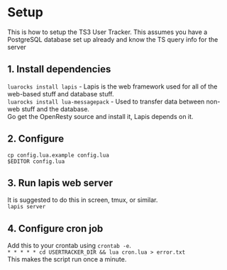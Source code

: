 # Setup
This is how to setup the TS3 User Tracker. This assumes you have a PostgreSQL database set up already and know the TS query info for the server

## 1. Install dependencies
`luarocks install lapis` - Lapis is the web framework used for all of the web-based stuff and database stuff.  
`luarocks install lua-messagepack` - Used to transfer data between non-web stuff and the database.  
Go get the OpenResty source and install it, Lapis depends on it.  

## 2. Configure
`cp config.lua.example config.lua`  
`$EDITOR config.lua`  

## 3. Run lapis web server
It is suggested to do this in screen, tmux, or similar.  
`lapis server`

## 4. Configure cron job
Add this to your crontab using `crontab -e`.  
`* * * * * cd USERTRACKER_DIR && lua cron.lua > error.txt`  
This makes the script run once a minute.
